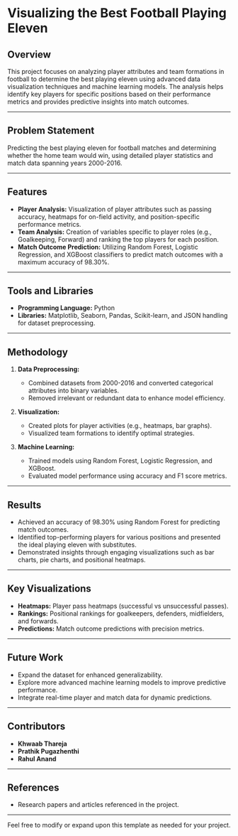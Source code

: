 # **Visualizing the Best Football Playing Eleven**

## **Overview**
This project focuses on analyzing player attributes and team formations in football to determine the best playing eleven using advanced data visualization techniques and machine learning models. The analysis helps identify key players for specific positions based on their performance metrics and provides predictive insights into match outcomes.

---

## **Problem Statement**
Predicting the best playing eleven for football matches and determining whether the home team would win, using detailed player statistics and match data spanning years 2000-2016.

---

## **Features**
- **Player Analysis:** Visualization of player attributes such as passing accuracy, heatmaps for on-field activity, and position-specific performance metrics.
- **Team Analysis:** Creation of variables specific to player roles (e.g., Goalkeeping, Forward) and ranking the top players for each position.
- **Match Outcome Prediction:** Utilizing Random Forest, Logistic Regression, and XGBoost classifiers to predict match outcomes with a maximum accuracy of 98.30%.

---

## **Tools and Libraries**
- **Programming Language:** Python  
- **Libraries:** Matplotlib, Seaborn, Pandas, Scikit-learn, and JSON handling for dataset preprocessing.

---

## **Methodology**
1. **Data Preprocessing:**
   - Combined datasets from 2000-2016 and converted categorical attributes into binary variables.
   - Removed irrelevant or redundant data to enhance model efficiency.

2. **Visualization:**
   - Created plots for player activities (e.g., heatmaps, bar graphs).
   - Visualized team formations to identify optimal strategies.

3. **Machine Learning:**
   - Trained models using Random Forest, Logistic Regression, and XGBoost.
   - Evaluated model performance using accuracy and F1 score metrics.

---

## **Results**
- Achieved an accuracy of 98.30% using Random Forest for predicting match outcomes.
- Identified top-performing players for various positions and presented the ideal playing eleven with substitutes.
- Demonstrated insights through engaging visualizations such as bar charts, pie charts, and positional heatmaps.

---

## **Key Visualizations**
- **Heatmaps:** Player pass heatmaps (successful vs unsuccessful passes).
- **Rankings:** Positional rankings for goalkeepers, defenders, midfielders, and forwards.
- **Predictions:** Match outcome predictions with precision metrics.

---

## **Future Work**
- Expand the dataset for enhanced generalizability.
- Explore more advanced machine learning models to improve predictive performance.
- Integrate real-time player and match data for dynamic predictions.

---

## **Contributors**
- **Khwaab Thareja**  
- **Prathik Pugazhenthi**  
- **Rahul Anand**  

---

## **References**
- Research papers and articles referenced in the project.

---

Feel free to modify or expand upon this template as needed for your project.
